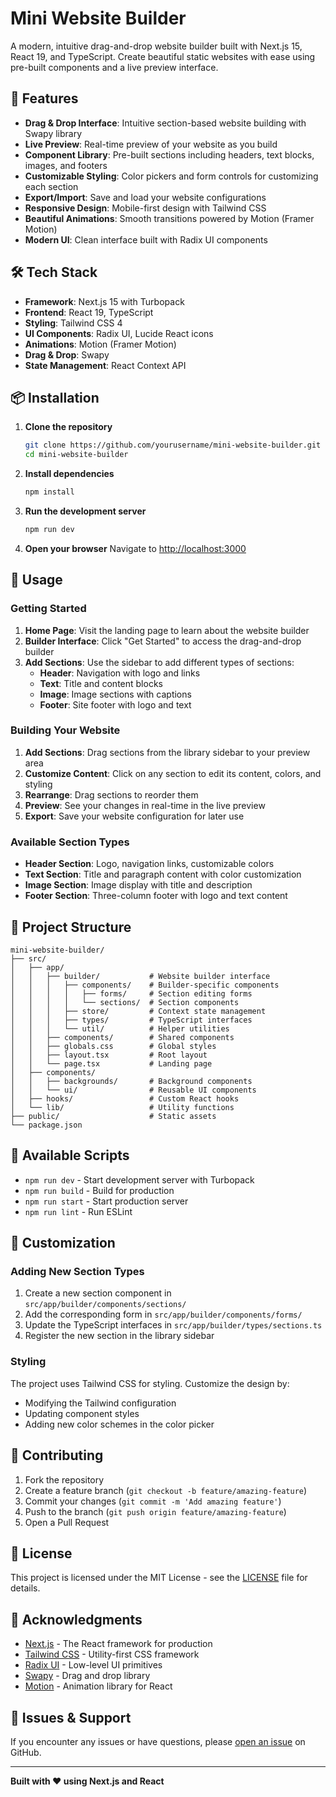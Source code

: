 # Mini Website Builder

A modern, intuitive drag-and-drop website builder built with Next.js 15, React 19, and TypeScript. Create beautiful static websites with ease using pre-built components and a live preview interface.

## 🚀 Features

- **Drag & Drop Interface**: Intuitive section-based website building with Swapy library
- **Live Preview**: Real-time preview of your website as you build
- **Component Library**: Pre-built sections including headers, text blocks, images, and footers
- **Customizable Styling**: Color pickers and form controls for customizing each section
- **Export/Import**: Save and load your website configurations
- **Responsive Design**: Mobile-first design with Tailwind CSS
- **Beautiful Animations**: Smooth transitions powered by Motion (Framer Motion)
- **Modern UI**: Clean interface built with Radix UI components

## 🛠️ Tech Stack

- **Framework**: Next.js 15 with Turbopack
- **Frontend**: React 19, TypeScript
- **Styling**: Tailwind CSS 4
- **UI Components**: Radix UI, Lucide React icons
- **Animations**: Motion (Framer Motion)
- **Drag & Drop**: Swapy
- **State Management**: React Context API

## 📦 Installation

1. **Clone the repository**
   ```bash
   git clone https://github.com/yourusername/mini-website-builder.git
   cd mini-website-builder
   ```

2. **Install dependencies**
   ```bash
   npm install
   ```

3. **Run the development server**
   ```bash
   npm run dev
   ```

4. **Open your browser**
   Navigate to [http://localhost:3000](http://localhost:3000)

## 🎯 Usage

### Getting Started

1. **Home Page**: Visit the landing page to learn about the website builder
2. **Builder Interface**: Click "Get Started" to access the drag-and-drop builder
3. **Add Sections**: Use the sidebar to add different types of sections:
   - **Header**: Navigation with logo and links
   - **Text**: Title and content blocks
   - **Image**: Image sections with captions
   - **Footer**: Site footer with logo and text

### Building Your Website

1. **Add Sections**: Drag sections from the library sidebar to your preview area
2. **Customize Content**: Click on any section to edit its content, colors, and styling
3. **Rearrange**: Drag sections to reorder them
4. **Preview**: See your changes in real-time in the live preview
5. **Export**: Save your website configuration for later use

### Available Section Types

- **Header Section**: Logo, navigation links, customizable colors
- **Text Section**: Title and paragraph content with color customization
- **Image Section**: Image display with title and description
- **Footer Section**: Three-column footer with logo and text content

## 📁 Project Structure

```
mini-website-builder/
├── src/
│   ├── app/
│   │   ├── builder/           # Website builder interface
│   │   │   ├── components/    # Builder-specific components
│   │   │   │   ├── forms/     # Section editing forms
│   │   │   │   └── sections/  # Section components
│   │   │   ├── store/         # Context state management
│   │   │   ├── types/         # TypeScript interfaces
│   │   │   └── util/          # Helper utilities
│   │   ├── components/        # Shared components
│   │   ├── globals.css        # Global styles
│   │   ├── layout.tsx         # Root layout
│   │   └── page.tsx           # Landing page
│   ├── components/
│   │   ├── backgrounds/       # Background components
│   │   └── ui/                # Reusable UI components
│   ├── hooks/                 # Custom React hooks
│   └── lib/                   # Utility functions
├── public/                    # Static assets
└── package.json
```

## 🔧 Available Scripts

- `npm run dev` - Start development server with Turbopack
- `npm run build` - Build for production
- `npm run start` - Start production server
- `npm run lint` - Run ESLint

## 🎨 Customization

### Adding New Section Types

1. Create a new section component in `src/app/builder/components/sections/`
2. Add the corresponding form in `src/app/builder/components/forms/`
3. Update the TypeScript interfaces in `src/app/builder/types/sections.ts`
4. Register the new section in the library sidebar

### Styling

The project uses Tailwind CSS for styling. Customize the design by:
- Modifying the Tailwind configuration
- Updating component styles
- Adding new color schemes in the color picker

## 🤝 Contributing

1. Fork the repository
2. Create a feature branch (`git checkout -b feature/amazing-feature`)
3. Commit your changes (`git commit -m 'Add amazing feature'`)
4. Push to the branch (`git push origin feature/amazing-feature`)
5. Open a Pull Request

## 📄 License

This project is licensed under the MIT License - see the [LICENSE](LICENSE) file for details.

## 🙏 Acknowledgments

- [Next.js](https://nextjs.org/) - The React framework for production
- [Tailwind CSS](https://tailwindcss.com/) - Utility-first CSS framework
- [Radix UI](https://www.radix-ui.com/) - Low-level UI primitives
- [Swapy](https://swapy.tahazsh.com/) - Drag and drop library
- [Motion](https://motion.dev/) - Animation library for React

## 🐛 Issues & Support

If you encounter any issues or have questions, please [open an issue](https://github.com/yourusername/mini-website-builder/issues) on GitHub.

---

**Built with ❤️ using Next.js and React**